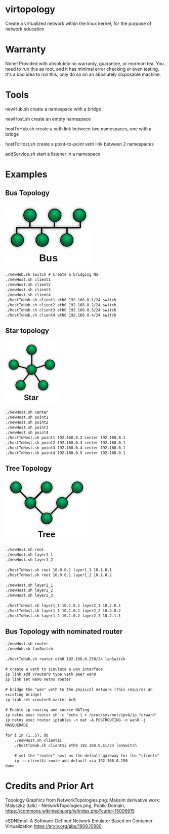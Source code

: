 # virtopology
Create a virtualized network within the linux kernel, for the purpose of network education

# Warranty

None! Provided with absolutely no warranty, guarantee, or mormon tea. You need to run this as root, and it has minimal error checking or even testing. It's a bad idea to run this, only do so on an aboslutely disposable machine.

# Tools

newHub.sh       create a namespace with a bridge

newHost.sh      create an empty namespace

hostToHub.sh    create a veth link between two namespaces, one with a bridge

hostToHost.sh   create a point-to-point veth link between 2 namespaces

addService.sh   start a listener in a namespace

# Examples

## Bus Topology

<img src="topologies/bus.png" alt="drawing" height="200"/>

    ./newHub.sh switch # Create a bridging NS
    ./newHost.sh client1
    ./newHost.sh client2
    ./newHost.sh client3
    ./newHost.sh client4
    ./hostToHub.sh client1 eth0 192.168.0.1/24 switch
    ./hostToHub.sh client2 eth0 192.168.0.2/24 switch
    ./hostToHub.sh client3 eth0 192.168.0.3/24 switch
    ./hostToHub.sh client4 eth0 192.168.0.4/24 switch

## Star topology

<img src="topologies/star.png" alt="drawing" height="200"/>

    ./newHost.sh center
    ./newHost.sh point1
    ./newHost.sh point2
    ./newHost.sh point3
    ./newHost.sh point4
    ./hostToHost.sh point1 192.168.0.2 center 192.168.0.1
    ./hostToHost.sh point2 192.168.0.3 center 192.168.0.1
    ./hostToHost.sh point3 192.168.0.4 center 192.168.0.1
    ./hostToHost.sh point4 192.168.0.5 center 192.168.0.1

## Tree Topology

<img src="topologies/tree.png" alt="drawing" height="200"/>

    ./newHost.sh root
    ./newHost.sh layer1_1
    ./newHost.sh layer1_2

    ./hostToHost.sh root 10.0.0.1 layer1_1 10.1.0.1
    ./hostToHost.sh root 10.0.0.1 layer1_2 10.1.0.2
    
    ./newHost.sh layer2_1
    ./newHost.sh layer2_2
    ./newHost.sh layer2_3

    ./hostToHost.sh layer1_1 10.1.0.1 layer2_1 10.2.0.1
    ./hostToHost.sh layer1_1 10.1.0.1 layer2_2 10.2.0.2
    ./hostToHost.sh layer1_2 10.1.0.2 layer2_3 10.2.1.1

## Bus Topology with nominated router

    ./newHost.sh router
    ./newHub.sh lanSwitch

    ./hostToHub.sh router eth0 192.168.0.250/24 lanSwitch
    
    # create a veth to simulate a wan interface
    ip link add vrouter0 type veth peer wan0
    ip link set wan0 netns router
    
    # bridge the "wan" veth to the physical network (this requires an existing bridge)
    ip link set vrouter0 master br0
    
    # Enable ip routing and source NATing
    ip netns exec router sh -c 'echo 1 > /proc/sys/net/ipv4/ip_forward'
    ip netns exec router iptables -n nat -A POSTROUTING -o wan0 -j MASQUERADE

    for i in {1..5}; do
        ./newHost.sh client$i
        ./hostToHub.sh client$i eth0 192.168.0.$i/24 lanSwitch

        # set the "router" host as the default gateway for the "clients"
        ip -n client$i route add default via 192.168.0.250
    done

# Credits and Prior Art

Topology Graphics from NetworkTopologies.png: Maksim derivative work: Malyszkz (talk) - NetworkTopologies.png, Public Domain, https://commons.wikimedia.org/w/index.php?curid=15006915

vSDNEmul: A Software-Defined Network Emulator Based on Container Virtualization https://arxiv.org/abs/1908.10980
